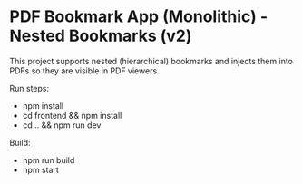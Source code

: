 # PDF Bookmark App (Monolithic) - Nested Bookmarks (v2)

This project supports nested (hierarchical) bookmarks and injects them into PDFs so they are visible in PDF viewers.

Run steps:
- npm install
- cd frontend && npm install
- cd .. && npm run dev

Build:
- npm run build
- npm start

